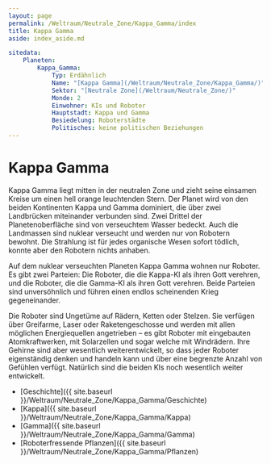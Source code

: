 ```yaml
---
layout: page
permalink: /Weltraum/Neutrale_Zone/Kappa_Gamma/index
title: Kappa Gamma
aside: index_aside.md

sitedata:
    Planeten:
        Kappa_Gamma:
            Typ: Erdähnlich
            Name: "[Kappa Gamma](/Weltraum/Neutrale_Zone/Kappa_Gamma/)"
            Sektor: "[Neutrale Zone](/Weltraum/Neutrale_Zone/)"
            Monde: 2
            Einwohner: KIs und Roboter
            Hauptstadt: Kappa und Gamma
            Besiedelung: Roboterstädte
            Politisches: keine politischen Beziehungen
---
```


# Kappa Gamma

Kappa Gamma liegt mitten in der neutralen Zone und zieht seine einsamen Kreise um einen hell orange leuchtenden Stern. Der Planet wird von den beiden Kontinenten Kappa und Gamma dominiert, die über zwei Landbrücken miteinander verbunden sind. Zwei Drittel der Planetenoberfläche sind von verseuchtem Wasser bedeckt. Auch die Landmassen sind nuklear verseucht und werden nur von Robotern bewohnt. Die Strahlung ist für jedes organische Wesen sofort tödlich, konnte aber den Robotern nichts anhaben.

Auf dem nuklear verseuchten Planeten Kappa Gamma wohnen nur Roboter. Es gibt zwei Parteien: Die Roboter, die die Kappa-KI als ihren Gott verehren, und die Roboter, die die Gamma-KI als ihren Gott verehren. Beide Parteien sind unversöhnlich und führen einen endlos scheinenden Krieg gegeneinander.

Die Roboter sind Ungetüme auf Rädern, Ketten oder Stelzen. Sie verfügen über Greifarme, Laser oder Raketengeschosse und werden mit allen möglichen Energiequellen angetrieben &ndash; es gibt Roboter mit eingebauten Atomkraftwerken, mit Solarzellen und sogar welche mit Windrädern. Ihre Gehirne sind aber wesentlich weiterentwickelt, so dass jeder Roboter eigenständig denken und handeln kann und über eine begrenzte Anzahl von Gefühlen verfügt. Natürlich sind die beiden KIs noch wesentlich weiter entwickelt.

- [Geschichte]({{ site.baseurl }}/Weltraum/Neutrale_Zone/Kappa_Gamma/Geschichte)
- [Kappa]({{ site.baseurl }}/Weltraum/Neutrale_Zone/Kappa_Gamma/Kappa)
- [Gamma]({{ site.baseurl }}/Weltraum/Neutrale_Zone/Kappa_Gamma/Gamma)
- [Roboterfressende Pflanzen]({{ site.baseurl }}/Weltraum/Neutrale_Zone/Kappa_Gamma/Pflanzen)
